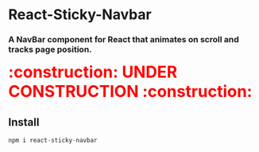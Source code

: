 # React-Sticky-Navbar
### A NavBar component for React that animates on scroll and tracks page position.

<div style="color: red; font-weight: bold;  font-size: 2rem">:construction: UNDER CONSTRUCTION :construction: </div>

## Install
```js
npm i react-sticky-navbar
```